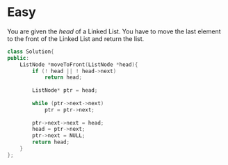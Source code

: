 # Easy

You are given the $head$ of a Linked List. You have to move the last element to the front of the Linked List and return the list.

```cpp
class Solution{
public:
    ListNode *moveToFront(ListNode *head){
        if (! head || ! head->next)
            return head;
            
        ListNode* ptr = head;
        
        while (ptr->next->next)
            ptr = ptr->next;
            
        ptr->next->next = head;
        head = ptr->next;
        ptr->next = NULL;
        return head;
    }
};
```
